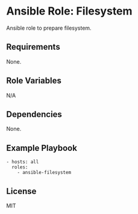 # Ansible Role: Filesystem
Ansible role to prepare filesystem.

## Requirements

None.

## Role Variables

N/A

## Dependencies

None.

## Example Playbook

    - hosts: all
      roles:
        - ansible-filesystem


## License

MIT
